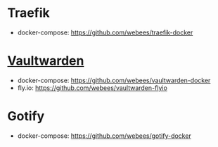 # Traefik
- docker-compose: https://github.com/webees/traefik-docker

# [Vaultwarden](https://github.com/dani-garcia/vaultwarden)
- docker-compose: https://github.com/webees/vaultwarden-docker
- fly.io: https://github.com/webees/vaultwarden-flyio

# Gotify
- docker-compose: https://github.com/webees/gotify-docker
